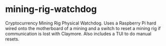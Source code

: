 # mining-rig-watchdog
Cryptocurrency Mining Rig Physical Watchdog. 
Uses a Raspberry Pi hard wired onto the motherboard of a mining and a switch to reset a mining rig if communication is lost with Claymore. Also includes a TUI to do manual resets.

